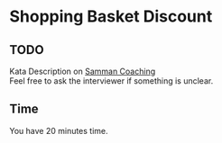 # Shopping Basket Discount

## TODO

Kata Description on [Samman Coaching](https://sammancoaching.org/kata_descriptions/shopping_basket.html)  
Feel free to ask the interviewer if something is unclear.

## Time

You have 20 minutes time.
